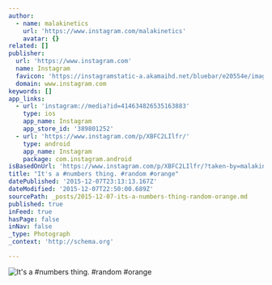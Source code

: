 ```yaml
---
author:
  - name: malakinetics
    url: 'https://www.instagram.com/malakinetics'
    avatar: {}
related: []
publisher:
  url: 'https://www.instagram.com'
  name: Instagram
  favicon: 'https://instagramstatic-a.akamaihd.net/bluebar/e20554e/images/ico/favicon.ico'
  domain: www.instagram.com
keywords: []
app_links:
  - url: 'instagram://media?id=414634826535163883'
    type: ios
    app_name: Instagram
    app_store_id: '389801252'
  - url: 'https://www.instagram.com/p/XBFC2LIlfr/'
    type: android
    app_name: Instagram
    package: com.instagram.android
isBasedOnUrl: 'https://www.instagram.com/p/XBFC2LIlfr/?taken-by=malakinetics'
title: "It's a #numbers thing. #random #orange"
datePublished: '2015-12-07T23:13:13.167Z'
dateModified: '2015-12-07T22:50:00.689Z'
sourcePath: _posts/2015-12-07-its-a-numbers-thing-random-orange.md
published: true
inFeed: true
hasPage: false
inNav: false
_type: Photograph
_context: 'http://schema.org'

---
```

![It's a &num;numbers thing&period; &num;random &num;orange](https://scontent.cdninstagram.com/hphotos-xfa1/t51.2885-15/e15/11232870_1580853775507087_1109664001_n.jpg)
